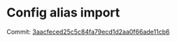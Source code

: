 # Config alias import
Commit: [3aacfeced25c5c84fa79ecd1d2aa0f66ade11cb6](https://github.com/thanhtai-personal/react-principle-level/commit/3aacfeced25c5c84fa79ecd1d2aa0f66ade11cb6)
